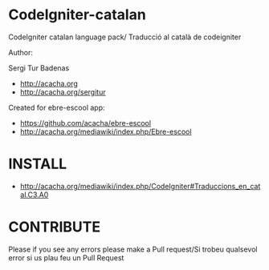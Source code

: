CodeIgniter-catalan
===================

CodeIgniter catalan language pack/
Traducció al català de codeigniter

Author:

Sergi Tur Badenas
* http://acacha.org
* http://acacha.org/sergitur

Created for ebre-escool app:
* https://github.com/acacha/ebre-escool
* http://acacha.org/mediawiki/index.php/Ebre-escool

INSTALL
=======

* http://acacha.org/mediawiki/index.php/CodeIgniter#Traduccions_en_catal.C3.A0

CONTRIBUTE
==========

Please if you see any errors please make a Pull request/Si trobeu qualsevol error si us plau feu un Pull Request


